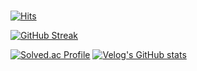 ###  
[![Hits](https://hits.seeyoufarm.com/api/count/incr/badge.svg?url=https%3A%2F%2Fgithub.com%2Fjungo0&count_bg=%23769DF9&title_bg=%233C4364&icon=github.svg&icon_color=%23FFFFFF&title=hits&edge_flat=false)](https://hits.seeyoufarm.com)
          
[![GitHub Streak](https://github-readme-streak-stats.herokuapp.com/?user=dkssud8150&theme=tokyonight)](https://git.io/streak-stats)
    
[![Solved.ac Profile](http://mazassumnida.wtf/api/v2/generate_badge?boj=jungo501)](https://solved.ac/jungo501/)
[![Velog's GitHub stats](https://velog-readme-stats.vercel.app/api?name=jungo_0&color=dark)](https://velog-readme-stats.vercel.app/api/redirect?name=jungo_0)
       
<!--  
**jungo0/jungo0** is a ✨ _special_ ✨ repository because its `README.md` (this file) appears on your GitHub profile.
   
Here are some ideas to get you started: 
 
- 🔭 I’m currently working on ...
- 🌱 I’m currently learning ...
- 👯 I’m looking to collaborate on ...
- 🤔 I’m looking for help with ...
- 💬 Ask me about ...
- 📫 How to reach me: ...
- 😄 Pronouns: ...
- ⚡ Fun fact: ... 
-->
   
